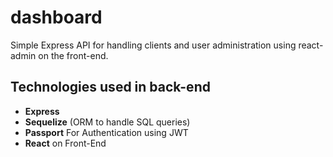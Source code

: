 # dashboard
Simple Express API for handling clients and user administration using react-admin on the front-end.

## Technologies used in back-end
* **Express**
* **Sequelize** (ORM to handle SQL queries)
* **Passport** For Authentication using JWT
* **React** on Front-End
